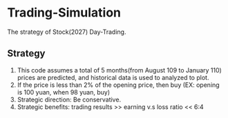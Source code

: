 # Trading-Simulation 
The strategy of Stock(2027) Day-Trading.

## Strategy
1. This code assumes a total of 5 months(from August 109 to January 110) prices are predicted, 
    and historical data is used to analyzed to plot.
2. If the price is less than 2% of the opening price, then buy (EX: opening is 100 yuan, when 98 yuan, buy)
3. Strategic direction: Be conservative.
4. Strategic benefits: trading results >> earning v.s loss ratio << 6:4


  

